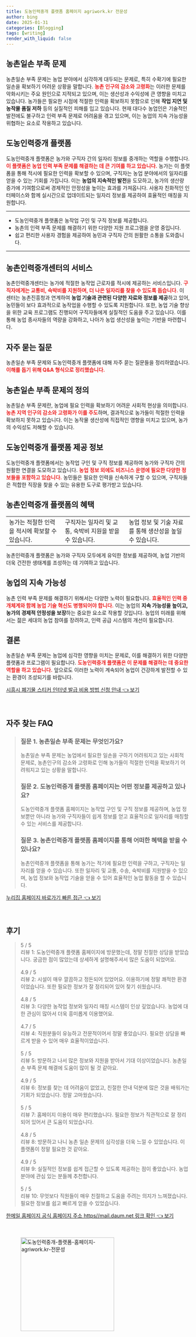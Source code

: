 ```yaml
---
title: 도농인력중개 플랫폼 홈페이지 agriwork.kr 전문성
author: bing
date: 2025-01-31
categories: [Blogging]
tags: [writing]
render_with_liquid: false
---
```



<h2 id='농촌일손부족문제'>농촌일손 부족 문제</h2>

<p>농촌일손 부족 문제는 농업 분야에서 심각하게 대두되는 문제로, 특히 수확기에 필요한 일손을 확보하기 어려운 상황을 말합니다. <b><span style="color: #ee2323;">농촌 인구의 감소와 고령화</span></b>는 이러한 문제를 악화시키는 주요 원인으로 지적되고 있으며, 이는 생산성과 수익성에 큰 영향을 미치고 있습니다. 농가들은 필요한 시점에 적절한 인력을 확보하지 못함으로 인해 <b>작업 지연 및 농작물 품질 저하</b> 등의 실질적인 피해를 입고 있습니다. 현재 대다수 농업인은 기술적인 발전에도 불구하고 인력 부족 문제로 어려움을 겪고 있으며, 이는 농업의 지속 가능성을 위협하는 요소로 작용하고 있습니다.</p>

<h2 id='도농인력중개플랫폼'>도농인력중개 플랫폼</h2>

<p>도농인력중개 플랫폼은 농가와 구직자 간의 일자리 정보를 중개하는 역할을 수행합니다. <b><span style="color: #ee2323;">이 플랫폼은 농업 인력 부족 문제를 해결하는 데 큰 기여를 하고 있습니다.</span></b> 농가는 이 플랫폼을 통해 적시에 필요한 인력을 확보할 수 있으며, 구직자는 농업 분야에서의 일자리를 얻을 수 있는 기회를 가집니다. 이는 <b>농업의 지속적인 발전</b>을 도모하고, 농가의 생산량 증가에 기여함으로써 경제적인 안정성을 높이는 효과를 가져옵니다. 사용자 친화적인 인터페이스와 함께 실시간으로 업데이트되는 일자리 정보를 제공하여 효율적인 매칭을 지원합니다.</p>

<hr />

<ul>
    <li>도농인력중개 플랫폼은 농작업 구인 및 구직 정보를 제공합니다.</li>
    <li>농촌의 인력 부족 문제를 해결하기 위한 다양한 지원 프로그램을 운영 중입니다.</li>
    <li>쉽고 편리한 사용자 경험을 제공하여 농민과 구직자 간의 원활한 소통을 도와줍니다.</li>
</ul>

<hr />

<h2 id='농촌인력중개센터'>농촌인력중개센터의 서비스</h2>

<p>농촌인력중개센터는 농가에 적절한 농작업 근로자를 적시에 제공하는 서비스입니다. <b><span style="color: #ee2323;">구직자에게는 교통비, 숙박비를 지원하며, 더 나은 일자리를 찾을 수 있도록 돕습니다.</span></b> 이 센터는 농촌진흥청과 연계하여 <b>농업 기술과 관련된 다양한 자료와 정보를 제공</b>하고 있어, 농민들이 보다 효과적으로 농작업을 수행할 수 있도록 지원합니다. 또한, 농업 기술 향상을 위한 교육 프로그램도 진행되어 구직자들에게 실질적인 도움을 주고 있습니다. 이를 통해 농업 종사자들의 역량을 강화하고, 나아가 농업 생산성을 높이는 기반을 마련합니다.</p>

<h2 id='자주묻는질문'>자주 묻는 질문</h2>

<p>농촌일손 부족 문제와 도농인력중개 플랫폼에 대해 자주 묻는 질문들을 정리하였습니다. <b><span style="color: #ee2323;">이해를 돕기 위해 Q&A 형식으로 정리했습니다.</span></b></p>

<h2 id='농촌일손부족문제정의'>농촌일손 부족 문제의 정의</h2>

<p>농촌일손 부족 문제란, 농업에 필요 인력을 확보하기 어려운 사회적 현상을 의미합니다. <b><span style="color: #ee2323;">농촌 지역 인구의 감소와 고령화가 이를 주도</span></b>하며, 결과적으로 농가들이 적절한 인력을 확보하지 못하고 있습니다. 이는 농작물 생산성에 직접적인 영향을 미치고 있으며, 농가의 수익성도 저해할 수 있습니다.</p>

<h2 id='도농인력중개플랫폼정보'>도농인력중개 플랫폼 제공 정보</h2>

<p>도농인력중개 플랫폼에서는 농작업 구인 및 구직 정보를 제공하여 농가와 구직자 간의 원활한 연결을 도모하고 있습니다. <b><span style="color: #ee2323;">농업 정보 외에도 비즈니스 운영에 필요한 다양한 정보들을 포함하고 있습니다.</span></b> 농민들은 필요한 인력을 신속하게 구할 수 있으며, 구직자들은 적합한 직장을 찾을 수 있는 유용한 도구로 평가받고 있습니다.</p>

<h2 id='농촌인력중개혜택'>농촌인력중개 플랫폼의 혜택</h2>

<table>
    <tr>
        <td>농가는 적절한 인력을 적시에 확보할 수 있습니다.</td>
        <td>구직자는 일자리 및 교통, 숙박비 지원을 받을 수 있습니다.</td>
        <td>농업 정보 및 기술 자료를 통해 생산성을 높일 수 있습니다.</td>
    </tr>
</table>

<p>농촌인력중개 플랫폼은 농가와 구직자 모두에게 유익한 정보를 제공하여, 농업 기반의 더욱 건전한 생태계를 조성하는 데 기여하고 있습니다.</p>

<h2 id='농업지속가능성'>농업의 지속 가능성</h2>

<p>농촌 인력 부족 문제를 해결하기 위해서는 다양한 노력이 필요합니다. <b><span style="color: #ee2323;">효율적인 인력 중개체계와 함께 농업 기술 혁신도 병행되어야 합니다.</span></b> 이는 농업의 <b>지속 가능성을 높이고, 농가의 경제적 안정성을 보장</b>하는 중요한 요소로 작용할 것입니다. 농업의 미래를 위해서는 젊은 세대의 농업 참여를 장려하고, 인력 공급 시스템의 개선이 필요합니다.</p>

<h2 id='결론'>결론</h2>

<p>농촌일손 부족 문제는 농업에 심각한 영향을 미치는 문제로, 이를 해결하기 위한 다양한 플랫폼과 프로그램이 필요합니다. <b><span style="color: #ee2323;">도농인력중개 플랫폼은 이 문제를 해결하는 데 중요한 역할을 하고 있습니다.</span></b> 앞으로도 이러한 노력이 계속되어 농업이 건강하게 발전할 수 있는 환경이 조성되기를 바랍니다.</p>


<p><a class="click-button" title="시흥시 폐기물 스티커 인터넷 발급 비용 방법 신청 안내" href="https://adkhouse.github.io/posts/%EC%8B%9C%ED%9D%A5%EC%8B%9C-%ED%8F%90%EA%B8%B0%EB%AC%BC-%EC%8A%A4%ED%8B%B0%EC%BB%A4-%EC%9D%B8%ED%84%B0%EB%84%B7-%EB%B0%9C%EA%B8%89-%EB%B9%84%EC%9A%A9-%EB%B0%A9%EB%B2%95-%EC%8B%A0%EC%B2%AD-%EC%95%88%EB%82%B4/" rel="dofollow">시흥시 폐기물 스티커 인터넷 발급 비용 방법 신청 안내 👈 보기</a></p><br>
<h2 id='자주_찾는_FAQ'>자주 찾는 FAQ</h2>
<div itemscope="" itemtype="https://schema.org/FAQPage"> 
<blockquote> 
<div itemscope="" itemprop="mainEntity" itemtype="https://schema.org/Question"> 
<h3 itemprop="name">질문 1. 농촌일손 부족 문제는 무엇인가요?</h3> 
<div itemscope="" itemprop="acceptedAnswer" itemtype="https://schema.org/Answer"> 
<span itemprop="text"> 
<p>농촌일손 부족 문제는 농업에서 필요한 일손을 구하기 어려워지고 있는 사회적 문제로, 농촌인구의 감소와 고령화로 인해 농가들이 적절한 인력을 확보하기 어려워지고 있는 상황을 말합니다.</p> 
</span> 
</div> 
</div> 
<div itemscope="" itemprop="mainEntity" itemtype="https://schema.org/Question"> 
<h3 itemprop="name">질문 2. 도농인력중개 플랫폼 홈페이지는 어떤 정보를 제공하고 있나요?</h3> 
<div itemscope="" itemprop="acceptedAnswer" itemtype="https://schema.org/Answer"> 
<span itemprop="text"> 
<p>도농인력중개 플랫폼 홈페이지는 농작업 구인 및 구직 정보를 제공하며, 농업 정보뿐만 아니라 농가와 구직자들이 쉽게 정보를 얻고 효율적으로 일자리를 매칭할 수 있는 서비스를 제공합니다.</p> 
</span> 
</div> 
</div> 
<div itemscope="" itemprop="mainEntity" itemtype="https://schema.org/Question"> 
<h3 itemprop="name">질문 3. 농촌인력중개 플랫폼 홈페이지를 통해 어떠한 혜택을 받을 수 있나요?</h3> 
<div itemscope="" itemprop="acceptedAnswer" itemtype="https://schema.org/Answer"> 
<span itemprop="text"> 
<p>농촌인력중개 플랫폼을 통해 농가는 적기에 필요한 인력을 구하고, 구직자는 일자리를 얻을 수 있습니다. 또한 일자리 및 교통, 수송, 숙박비를 지원받을 수 있으며, 농업 정보와 농작업 기술을 얻을 수 있어 효율적인 농업 활동을 할 수 있습니다.</p> 
</span> 
</div> 
</div> 
</blockquote> 
</div>
<p><a class="click-button" title="누리집 홈페이지 바로가기 빠른 접근" href="https://adkhouse.github.io/posts/%EB%88%84%EB%A6%AC%EC%A7%91-%ED%99%88%ED%8E%98%EC%9D%B4%EC%A7%80-%EB%B0%94%EB%A1%9C%EA%B0%80%EA%B8%B0-%EB%B9%A0%EB%A5%B8-%EC%A0%91%EA%B7%BC/" rel="dofollow">누리집 홈페이지 바로가기 빠른 접근 👈 보기</a></p><br>
<h2 id='후기'>후기</h2>
<div itemscope itemtype="https://schema.org/Product">
  <blockquote>
  <div itemprop="review" itemscope itemtype="https://schema.org/Review">
      <div itemprop="reviewRating" itemscope itemtype="https://schema.org/Rating"> <span itemprop="ratingValue">5</span> / <span itemprop="bestRating">5</span> </div>
      <span itemprop="reviewBody">리뷰 1: 도농인력중개 플랫폼 홈페이지에 방문했는데, 정말 친절한 상담을 받았습니다. 궁금한 점이 많았는데 상세하게 설명해주셔서 많은 도움이 되었어요.</span>
  </div>
  <br>
  <div itemprop="review" itemscope itemtype="https://schema.org/Review">
      <div itemprop="reviewRating" itemscope itemtype="https://schema.org/Rating"> <span itemprop="ratingValue">4.9</span> / <span itemprop="bestRating">5</span> </div>
      <span itemprop="reviewBody">리뷰 2: 시설이 매우 깔끔하고 정돈되어 있었어요. 이용하기에 정말 쾌적한 환경이었습니다. 또한 필요한 정보가 잘 정리되어 있어 찾기 쉬웠습니다.</span>
  </div>
  <br>
  <div itemprop="review" itemscope itemtype="https://schema.org/Review">
      <div itemprop="reviewRating" itemscope itemtype="https://schema.org/Rating"> <span itemprop="ratingValue">4.8</span> / <span itemprop="bestRating">5</span> </div>
      <span itemprop="reviewBody">리뷰 3: 다양한 농작업 정보와 일자리 매칭 시스템이 인상 깊었습니다. 농업에 대한 관심이 많아서 더욱 흥미롭게 이용했어요.</span>
  </div>
  <br>
  <div itemprop="review" itemscope itemtype="https://schema.org/Review">
      <div itemprop="reviewRating" itemscope itemtype="https://schema.org/Rating"> <span itemprop="ratingValue">4.7</span> / <span itemprop="bestRating">5</span> </div>
      <span itemprop="reviewBody">리뷰 4: 직원분들이 유능하고 전문적이어서 정말 좋았습니다. 필요한 상담을 빠르게 받을 수 있어 매우 효율적이었습니다.</span>
  </div>
  <br>
  <div itemprop="review" itemscope itemtype="https://schema.org/Review">
      <div itemprop="reviewRating" itemscope itemtype="https://schema.org/Rating"> <span itemprop="ratingValue">5</span> / <span itemprop="bestRating">5</span> </div>
      <span itemprop="reviewBody">리뷰 5: 방문하고 나서 많은 정보와 지원을 받아서 기대 이상이었습니다. 농촌일손 부족 문제 해결에 도움이 많이 될 것 같아요.</span>
  </div>
  <br>
  <div itemprop="review" itemscope itemtype="https://schema.org/Review">
      <div itemprop="reviewRating" itemscope itemtype="https://schema.org/Rating"> <span itemprop="ratingValue">4.9</span> / <span itemprop="bestRating">5</span> </div>
      <span itemprop="reviewBody">리뷰 6: 정보를 찾는 데 어려움이 없었고, 친절한 안내 덕분에 많은 것을 배워가는 기회가 되었습니다. 정말 고마웠습니다.</span>
  </div>
  <br>
  <div itemprop="review" itemscope itemtype="https://schema.org/Review">
      <div itemprop="reviewRating" itemscope itemtype="https://schema.org/Rating"> <span itemprop="ratingValue">5</span> / <span itemprop="bestRating">5</span> </div>
      <span itemprop="reviewBody">리뷰 7: 홈페이지 이용이 매우 편리했습니다. 필요한 정보가 직관적으로 잘 정리되어 있어서 큰 도움이 되었습니다.</span>
  </div>
  <br>
  <div itemprop="review" itemscope itemtype="https://schema.org/Review">
      <div itemprop="reviewRating" itemscope itemtype="https://schema.org/Rating"> <span itemprop="ratingValue">4.8</span> / <span itemprop="bestRating">5</span> </div>
      <span itemprop="reviewBody">리뷰 8: 방문하고 나니 농촌 일손 문제의 심각성을 더욱 느낄 수 있었습니다. 이 플랫폼이 정말 필요한 것 같아요.</span>
  </div>
  <br>
  <div itemprop="review" itemscope itemtype="https://schema.org/Review">
      <div itemprop="reviewRating" itemscope itemtype="https://schema.org/Rating"> <span itemprop="ratingValue">4.9</span> / <span itemprop="bestRating">5</span> </div>
      <span itemprop="reviewBody">리뷰 9: 실질적인 정보를 쉽게 접근할 수 있도록 제공하는 점이 좋았습니다. 농업 분야에 관심 있는 분들께 추천합니다.</span>
  </div>
  <br>
  <div itemprop="review" itemscope itemtype="https://schema.org/Review">
      <div itemprop="reviewRating" itemscope itemtype="https://schema.org/Rating"> <span itemprop="ratingValue">5</span> / <span itemprop="bestRating">5</span> </div>
      <span itemprop="reviewBody">리뷰 10: 무엇보다 직원들이 매우 친절하고 도움을 주려는 의지가 느껴졌습니다. 필요한 정보를 쉽고 빠르게 얻을 수 있었습니다.</span>
  </div>
  </blockquote>
</div>
<p><a class="click-button" title="한메일 홈페이지 공식 홈페이지 주소 https//mail.daum.net 링크 확인" href="https://adkhouse.github.io/posts/%ED%95%9C%EB%A9%94%EC%9D%BC-%ED%99%88%ED%8E%98%EC%9D%B4%EC%A7%80-%EA%B3%B5%EC%8B%9D-%ED%99%88%ED%8E%98%EC%9D%B4%EC%A7%80-%EC%A3%BC%EC%86%8C-httpsmail.daum.net-%EB%A7%81%ED%81%AC-%ED%99%95%EC%9D%B8/" rel="dofollow">한메일 홈페이지 공식 홈페이지 주소 https//mail.daum.net 링크 확인 👈 보기</a></p><br>
<figure class="image"><img src="https://adkhouse.github.io/assets/img/thumbnail/도농인력중개-플랫폼-홈페이지-agriwork.kr-전문성.webp" alt="도농인력중개-플랫폼-홈페이지-agriwork.kr-전문성" width="256" height="256"></figure>